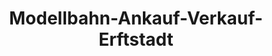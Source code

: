 ---
title: "Modellbahn-Ankauf-Verkauf-Erftstadt"
url: /erftstadt/modellbahn-ankauf-verkauf-erftstadt/
shop: Modellbau
---